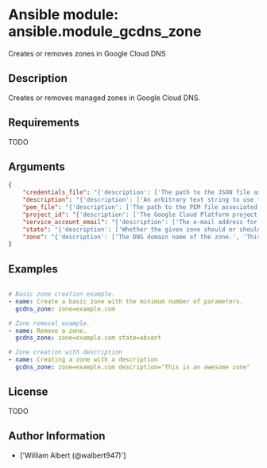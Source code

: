 # Ansible module: ansible.module_gcdns_zone


Creates or removes zones in Google Cloud DNS

## Description

Creates or removes managed zones in Google Cloud DNS.

## Requirements

TODO

## Arguments

``` json
{
    "credentials_file": "{'description': ['The path to the JSON file associated with the service account email.']}",
    "description": "{'description': ['An arbitrary text string to use for the zone description.'], 'default': ''}",
    "pem_file": "{'description': ['The path to the PEM file associated with the service account email.', 'This option is deprecated and may be removed in a future release. Use I(credentials_file) instead.']}",
    "project_id": "{'description': ['The Google Cloud Platform project ID to use.']}",
    "service_account_email": "{'description': ['The e-mail address for a service account with access to Google Cloud DNS.']}",
    "state": "{'description': ['Whether the given zone should or should not be present.'], 'choices': ['present', 'absent'], 'default': 'present'}",
    "zone": "{'description': ['The DNS domain name of the zone.', 'This is NOT the Google Cloud DNS zone ID (e.g., example-com). If you attempt to specify a zone ID, this module will attempt to create a TLD and will fail.'], 'required': True, 'aliases': ['name']}",
}
```

## Examples


``` yaml

# Basic zone creation example.
- name: Create a basic zone with the minimum number of parameters.
  gcdns_zone: zone=example.com

# Zone removal example.
- name: Remove a zone.
  gcdns_zone: zone=example.com state=absent

# Zone creation with description
- name: Creating a zone with a description
  gcdns_zone: zone=example.com description="This is an awesome zone"

```

## License

TODO

## Author Information
  - ['William Albert (@walbert947)']
